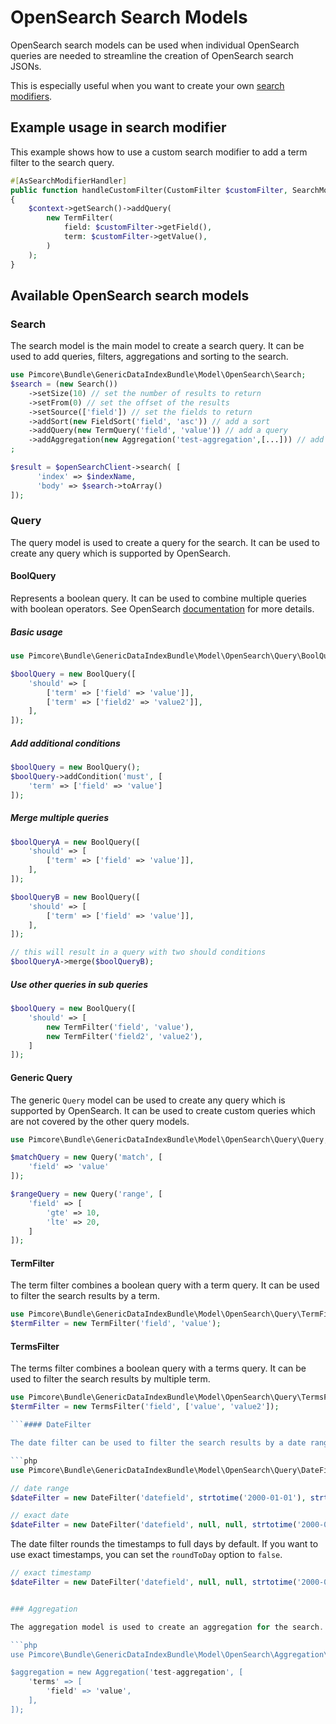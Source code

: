 # OpenSearch Search Models

OpenSearch search models can be used when individual OpenSearch queries are needed to streamline the creation of OpenSearch search JSONs.

This is especially useful when you want to create your own [search modifiers](../05_Search_Modifiers/README.md).

## Example usage in search modifier

This example shows how to use a custom search modifier to add a term filter to the search query.

```php
#[AsSearchModifierHandler]
public function handleCustomFilter(CustomFilter $customFilter, SearchModifierContextInterface $context): void
{
    $context->getSearch()->addQuery(
        new TermFilter(
            field: $customFilter->getField(),
            term: $customFilter->getValue(),
        )
    );
}
```

## Available OpenSearch search models

### Search

The search model is the main model to create a search query. It can be used to add queries, filters, aggregations and sorting to the search.

```php
use Pimcore\Bundle\GenericDataIndexBundle\Model\OpenSearch\Search;
$search = (new Search())
    ->setSize(10) // set the number of results to return
    ->setFrom(0) // set the offset of the results
    ->setSource(['field']) // set the fields to return
    ->addSort(new FieldSort('field', 'asc')) // add a sort
    ->addQuery(new TermQuery('field', 'value')) // add a query
    ->addAggregation(new Aggregation('test-aggregation',[...])) // add an aggregation
;

$result = $openSearchClient->search( [
      'index' => $indexName,
      'body' => $search->toArray()
]);
```

### Query

The query model is used to create a query for the search. It can be used to create any query which is supported by OpenSearch.

#### BoolQuery

Represents a boolean query. It can be used to combine multiple queries with boolean operators. See OpenSearch [documentation](https://opensearch.org/docs/latest/query-dsl/compound/bool/) for more details.

##### Basic usage
```php
use Pimcore\Bundle\GenericDataIndexBundle\Model\OpenSearch\Query\BoolQuery;

$boolQuery = new BoolQuery([
    'should' => [
        ['term' => ['field' => 'value']],
        ['term' => ['field2' => 'value2']],
    ],
]);
```

##### Add additional conditions
```php
$boolQuery = new BoolQuery();
$boolQuery->addCondition('must', [
    'term' => ['field' => 'value']
]);
```


##### Merge multiple queries
```php
$boolQueryA = new BoolQuery([
    'should' => [
        ['term' => ['field' => 'value']],
    ],
]);

$boolQueryB = new BoolQuery([
    'should' => [
        ['term' => ['field' => 'value']],
    ],
]);

// this will result in a query with two should conditions
$boolQueryA->merge($boolQueryB);
```

##### Use other queries in sub queries
```php
$boolQuery = new BoolQuery([
    'should' => [
        new TermFilter('field', 'value'),
        new TermFilter('field2', 'value2'),
    ]
]);
```

#### Generic Query

The generic `Query` model can be used to create any query which is supported by OpenSearch. It can be used to create custom queries which are not covered by the other query models.

```php
use Pimcore\Bundle\GenericDataIndexBundle\Model\OpenSearch\Query\Query;

$matchQuery = new Query('match', [
    'field' => 'value'
]);

$rangeQuery = new Query('range', [
    'field' => [
        'gte' => 10,
        'lte' => 20,
    ]
]);
```

#### TermFilter

The term filter combines a boolean query with a term query. It can be used to filter the search results by a term.

```php
use Pimcore\Bundle\GenericDataIndexBundle\Model\OpenSearch\Query\TermFilter;
$termFilter = new TermFilter('field', 'value');
```

#### TermsFilter

The terms filter combines a boolean query with a terms query. It can be used to filter the search results by multiple term.

```php
use Pimcore\Bundle\GenericDataIndexBundle\Model\OpenSearch\Query\TermsFilter;
$termFilter = new TermsFilter('field', ['value', 'value2']);

```#### DateFilter

The date filter can be used to filter the search results by a date range or exact date.

```php
use Pimcore\Bundle\GenericDataIndexBundle\Model\OpenSearch\Query\DateFilter;

// date range
$dateFilter = new DateFilter('datefield', strtotime('2000-01-01'), strtotime('2099-12-31'));

// exact date
$dateFilter = new DateFilter('datefield', null, null, strtotime('2000-01-01'));
```

The date filter rounds the timestamps to full days by default. If you want to use exact timestamps, you can set the `roundToDay` option to `false`.

```php
// exact timestamp
$dateFilter = new DateFilter('datefield', null, null, strtotime('2000-01-01 12:00:00'), false);
```

```php

### Aggregation

The aggregation model is used to create an aggregation for the search. It can be used to create any aggregation which is supported by OpenSearch. It's just a simple wrapper class without any special logic.

```php
use Pimcore\Bundle\GenericDataIndexBundle\Model\OpenSearch\Aggregation\Aggregation;

$aggregation = new Aggregation('test-aggregation', [
    'terms' => [
        'field' => 'value',
    ],
]);
```